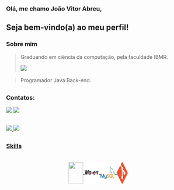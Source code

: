 ### **Olá, me chamo João Vitor Abreu,** 
## Seja bem-vindo(a) ao meu perfil!

### Sobre mim

> Graduando em ciência da computação, pela faculdade IBMR.
> <p align="left"><img src="http://img.shields.io/static/v1?label=PERIODO:&message=QUINTO&color=GREEN&style=for-the-badge"/></p>

> Programador Java Back-end.

##

### Contatos:

<div>  
  <a href="https://www.linkedin.com/in/jvitorabreu/"><img src="https://img.shields.io/badge/-LinkedIn-%230077B5?style=for-the-badge&logo=linkedin&logoColor=white"     
  target="_blank"></a>
  <a href="https://instagram.com/ara.jv" /><img src="https://img.shields.io/badge/-Instagram-%23E4405F?style=for-the-badge&logo=instagram&logoColor=white" target="_blank"></a>
  </a>
</div>

##

<div>
<a href="https://github.com/abrVit">
<img loading="lazy" height="140em" src="https://github-readme-stats.vercel.app/api/top-langs/?username=abrVit&layout=compact&langs_count=7&theme=dracula"/>
<img loading="lazy" height="140em" src="https://github-readme-stats.vercel.app/api?username=abrVit&show_icons=true&theme=dracula&include_all_commits=true&count_private=true"/>
</div>

##
### Skills

<div style="displa: inline_block"><br>
<div align="center">
  <img align="center" height="60" width="40" src="https://cdn.jsdelivr.net/gh/devicons/devicon/icons/java/java-original-wordmark.svg" />
  <img align="center" height="60" width="40" src="https://github.com/devicons/devicon/blob/master/icons/maven/maven-original-wordmark.svg" />
  <img align="center" height="60" width="40" src="https://github.com/devicons/devicon/blob/master/icons/mysql/mysql-original-wordmark.svg" />
  <img align="center" height="60" width="30" src="https://github.com/devicons/devicon/blob/master/icons/git/git-original.svg" />
</div>
